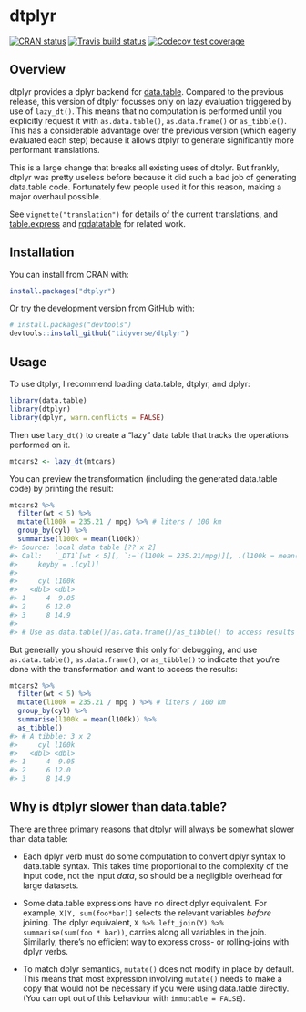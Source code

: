 
<!-- README.md is generated from README.Rmd. Please edit that file -->

# dtplyr

<!-- badges: start -->

[![CRAN
status](https://www.r-pkg.org/badges/version/dtplyr)](https://cran.r-project.org/package=dtplyr)
[![Travis build
status](https://travis-ci.org/tidyverse/dtplyr.svg?branch=master)](https://travis-ci.org/tidyverse/dtplyr)
[![Codecov test
coverage](https://codecov.io/gh/tidyverse/dtplyr/branch/master/graph/badge.svg)](https://codecov.io/gh/tidyverse/dtplyr?branch=master)
<!-- badges: end -->

## Overview

dtplyr provides a dplyr backend for
[data.table](https://github.com/Rdatatable/data.table/wiki). Compared to
the previous release, this version of dtplyr focusses only on lazy
evaluation triggered by use of `lazy_dt()`. This means that no
computation is performed until you explicitly request it with
`as.data.table()`, `as.data.frame()` or `as_tibble()`. This has a
considerable advantage over the previous version (which eagerly
evaluated each step) because it allows dtplyr to generate significantly
more performant translations.

This is a large change that breaks all existing uses of dtplyr. But
frankly, dtplyr was pretty useless before because it did such a bad job
of generating data.table code. Fortunately few people used it for this
reason, making a major overhaul possible.

See `vignette("translation")` for details of the current translations,
and [table.express](https://github.com/asardaes/table.express) and
[rqdatatable](https://github.com/WinVector/rqdatatable/) for related
work.

## Installation

You can install from CRAN with:

``` r
install.packages("dtplyr")
```

Or try the development version from GitHub with:

``` r
# install.packages("devtools")
devtools::install_github("tidyverse/dtplyr")
```

## Usage

To use dtplyr, I recommend loading data.table, dtplyr, and dplyr:

``` r
library(data.table)
library(dtplyr)
library(dplyr, warn.conflicts = FALSE)
```

Then use `lazy_dt()` to create a “lazy” data table that tracks the
operations performed on it.

``` r
mtcars2 <- lazy_dt(mtcars)
```

You can preview the transformation (including the generated data.table
code) by printing the result:

``` r
mtcars2 %>% 
  filter(wt < 5) %>% 
  mutate(l100k = 235.21 / mpg) %>% # liters / 100 km
  group_by(cyl) %>% 
  summarise(l100k = mean(l100k))
#> Source: local data table [?? x 2]
#> Call:   `_DT1`[wt < 5][, `:=`(l100k = 235.21/mpg)][, .(l100k = mean(l100k)), 
#>     keyby = .(cyl)]
#> 
#>     cyl l100k
#>   <dbl> <dbl>
#> 1     4  9.05
#> 2     6 12.0 
#> 3     8 14.9 
#> 
#> # Use as.data.table()/as.data.frame()/as_tibble() to access results
```

But generally you should reserve this only for debugging, and use
`as.data.table()`, `as.data.frame()`, or `as_tibble()` to indicate that
you’re done with the transformation and want to access the results:

``` r
mtcars2 %>% 
  filter(wt < 5) %>% 
  mutate(l100k = 235.21 / mpg ) %>% # liters / 100 km
  group_by(cyl) %>% 
  summarise(l100k = mean(l100k)) %>% 
  as_tibble()
#> # A tibble: 3 x 2
#>     cyl l100k
#>   <dbl> <dbl>
#> 1     4  9.05
#> 2     6 12.0 
#> 3     8 14.9
```

## Why is dtplyr slower than data.table?

There are three primary reasons that dtplyr will always be somewhat
slower than data.table:

  - Each dplyr verb must do some computation to convert dplyr syntax to
    data.table syntax. This takes time proportional to the complexity of
    the input code, not the input *data*, so should be a negligible
    overhead for large datasets.

  - Some data.table expressions have no direct dplyr equivalent. For
    example, `X[Y, sum(foo*bar)]` selects the relevant variables
    *before* joining. The dplyr equivalent, `X %>% left_join(Y) %>%
    summarise(sum(foo * bar))`, carries along all variables in the join.
    Similarly, there’s no efficient way to express cross- or
    rolling-joins with dplyr verbs.

  - To match dplyr semantics, `mutate()` does not modify in place by
    default. This means that most expression involving `mutate()` needs
    to make a copy that would not be necessary if you were using
    data.table directly. (You can opt out of this behaviour with
    `immutable = FALSE`).
